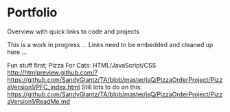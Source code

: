 # Portfolio
Overview with quick links to code and projects


This is a work in progress ...
Links need to be embedded and cleaned up here ...


Fun stuff first; Pizza For Cats:
HTML/JavaScript/CSS
http://htmlpreview.github.com/?https://github.com/SandyGlantz/TA/blob/master/jsQ/PizzaOrderProject/PizzaVersion1/PFC_index.html
Still lots to do on this:
https://github.com/SandyGlantz/TA/blob/master/jsQ/PizzaOrderProject/PizzaVersion1/ReadMe.md




